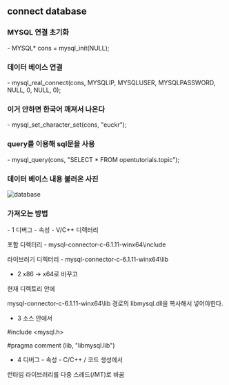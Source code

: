 <h2>connect database</h2>

<h3>MYSQL 연결 초기화</h3>
- MYSQL* cons = mysql_init(NULL);

<h3>데이터 베이스 연결</h3>
- mysql_real_connect(cons, MYSQLIP, MYSQLUSER, MYSQLPASSWORD, NULL, 0, NULL, 0); 

<h3>이거 안하면 한국어 깨져서 나온다</h3>
- mysql_set_character_set(cons, "euckr");

<h3>query를 이용해 sql문을 사용</h3>
- mysql_query(cons, "SELECT * FROM opentutorials.topic");

<h3>데이터 베이스 내용 불러온 사진</h3>

![database](https://user-images.githubusercontent.com/71477375/146366052-6541457a-0823-4e1f-8500-b9c176b77ab8.PNG)

<h3>가져오는 방법</h3>
- 1
디버그 - 속성 - V/C++ 디렉터리

포함 디렉터리 - mysql-connector-c-6.1.11-winx64\include

라이브러기 디렉터리 - mysql-connector-c-6.1.11-winx64\lib

- 2
x86 -> x64로 바꾸고

현재 디렉토리 안에 

mysql-connector-c-6.1.11-winx64\lib 경로의 libmysql.dll을 복사해서 넣어야한다.

- 3
소스 안에서

#include <mysql.h>

#pragma comment (lib, "libmysql.lib")

- 4
디버그 - 속성 - C/C++ / 코드 생성에서

런타임 라이브러리를 다중 스레드(/MT)로 바꿈
